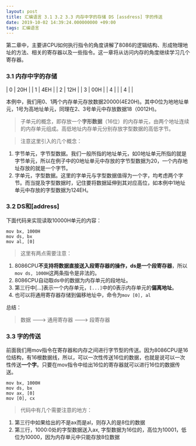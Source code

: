 ```yaml
---
layout: post
title: 汇编语言 3.1 3.2 3.3 内存中字的存储 DS [assdress] 字的传送
date: 2019-10-02 14:39:24.000000000 +09:00
tags: 汇编语言
---
```

第二章中，主要讲CPU如何执行指令的角度讲解了8086的逻辑结构、形成物理地址的方法、相关的寄存器以及一些指令。这一章将从访问内存的角度继续学习几个寄存器。

### 3.1 内存中字的存储

| 0 | 20H |
| 1 | 4EH |
| 2 | 12H |
| 3 | 00H |
| 4 |     |
| 4 |     |

本例中，我们用0、1两个内存单元存放数据20000(4E20H)。其中0位为地地址单元，1号为高地址单元，同理在2、3号单元中存放数据18（0012H)。

> 子单元的概念，即存放一个**字形数据**（16位）的内存单元，由两个地址连续的内存单元组成。高低地址内存单元分别存放字型数据的高低字节。

> 注意这里引入的几个概念：

1. 字节单元，字节型数据。我们一般所指的地址单元，如0地址单元所指的就是字节单元，所以在例子中的0地址单元中存放的字节型数据为20，一个内存地址存放的就是一个字节。
2. 字单元，字型数据。这里的字单元与字型数据值得为一个字，均考虑两个字节。而当提及字型数据时，记住要将数据延伸到其对应高位，如本例中1地址单元中存放的字型数据为124EH。

### 3.2 DS和[address]

下面代码来实现读取10000H单元的内容：

```assembly
mov bx, 1000H
mov ds, bx
mov al, [0]
```

> 这里有两点需要注意：

1. 8086CPU**不支持将数据直接送入段寄存器的操作，ds是一个段寄存器**，所以```mov ds, 1000H```这两条指令是非法的。
2. 8086CPU自动取ds中的数据为内存单元的段地址。
3. 第三行中[...]表示一个内存单元，```[...]```中的0表示内存单元的**偏离地址**。
4. 也可以将通用寄存器存储到偏移地址中，命令为```mov [0], al```

总结：

> 数据 ---> 通用寄存器 ---> 段寄存器

### 3.3 字的传送

前面我们用mov指令在寄存器和内存之间进行字节型的传送。因为8086CPU是16位结构，有16根数据线，所以，可以一次性传送16位的数据，也就是说可以一次性传送**一个字**。只要在mov指令中给出16位的寄存器就可以进行16位的数据传送。

```assembly
mov bx, 1000H
mov ds, bx
mov ax, [0]
mov [0], cx
```

> 代码中有几个需要注意的地方：

1. 第三行中如果给出的不是ax而是al，则存入的是8位的数据
2. 第三行，1000:0处的字型数据送入ax, 字型数据为16位的，高位为10001，低位为10000，因为内存单元中只能存放8位数据
